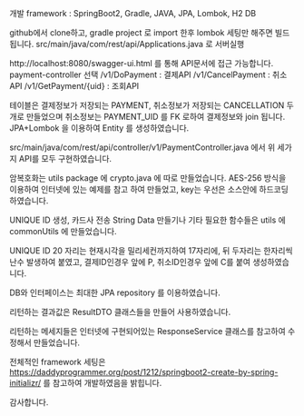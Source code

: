 개발 framework :
SpringBoot2, Gradle, JAVA, JPA, Lombok, H2 DB

github에서 clone하고, gradle project 로 import 한후 lombok 세팅만 해주면 빌드됩니다.
src/main/java/com/rest/api/Applications.java 로 서버실행

http://localhost:8080/swagger-ui.html 를 통해 API문서에 접근 가능합니다.
payment-controller 선택
/v1/DoPayment : 결제API
/v1/CancelPayment : 취소API
/v1/GetPayment/{uid} : 조회API

테이블은 결제정보가 저장되는 PAYMENT, 취소정보가 저장되는 CANCELLATION 두개로 만들었으며
취소정보는 PAYMENT_UID 를 FK 로하여 결제정보와 join 됩니다.
JPA+Lombok 을 이용하여  Entity 를 생성하였습니다.

src/main/java/com/rest/api/controller/v1/PaymentController.java
에서 위 세가지 API를 모두 구현하였습니다.

암복호화는 utils package 에 crypto.java 에 따로 만들었습니다.
AES-256 방식을 이용하여 인터넷에 있는 예제를 참고 하여 만들었고, key는 우선은 소스안에 하드코딩하였습니다.

UNIQUE ID 생성, 카드사 전송 String Data 만들기나 기타 필요한 함수들은 utils 에 commonUtils 에 만들었습니다.

UNIQUE ID 20 자리는 현재시각을 밀리세컨까지하여 17자리에, 뒤 두자리는 한자리씩 난수 발생하여 붙였고, 결제ID인경우 앞에 P, 취소ID인경우 앞에 C를 붙여 생성하였습니다.

DB와 인터페이스는 최대한 JPA repository 를 이용하였습니다.

리턴하는 결과값은 ResultDTO 클래스들을 만들어 사용하였습니다.

리턴하는 메세지들은 인터넷에 구현되어있는 ResponseService 클래스를 참고하여 수정해서 만들었습니다.

전체적인 framework 세팅은  
https://daddyprogrammer.org/post/1212/springboot2-create-by-spring-initializr/
를 참고하여 개발하였음을 밝힙니다.

감사합니다.

